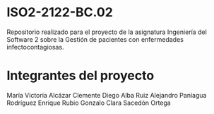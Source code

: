 # ISO2-2122-BC.02
Repositorio realizado para el proyecto de la asignatura  Ingeniería del Software 2  sobre  la Gestión de pacientes con enfermedades infectocontagiosas.

#  Integrantes del proyecto

María Victoria Alcázar Clemente 
Diego Alba Ruiz 
Alejandro Paniagua Rodríguez 
Enrique Rubio Gonzalo 
Clara Sacedón Ortega 




